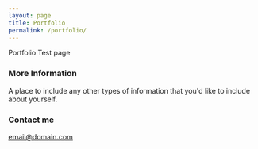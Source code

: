 ```yaml
---
layout: page
title: Portfolio
permalink: /portfolio/
---
```


Portfolio Test page

### More Information

A place to include any other types of information that you'd like to include about yourself.

### Contact me

[email@domain.com](mailto:email@domain.com)

